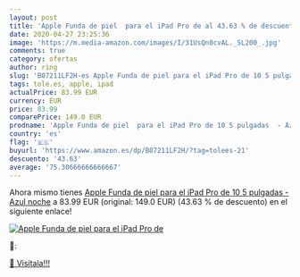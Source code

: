 ```yaml
---
layout: post
title: 'Apple Funda de piel  para el iPad Pro de al 43.63 % de descuento'
date: 2020-04-27 23:25:36
image: 'https://m.media-amazon.com/images/I/31UsQn0cvAL._SL200_.jpg'
comments: true
category: ofertas
author: ring
slug: 'B07211LF2H-es Apple Funda de piel para el iPad Pro de 10 5 pulgadas -...'
tags: tole.es, apple, ipad
actualPrice: 83.99 EUR
currency: EUR
price: 83.99
comparePrice: 149.0 EUR
prodname: 'Apple Funda de piel  para el iPad Pro de 10 5 pulgadas  - Azul noche'
country: 'es'
flag: '🇪🇸'
buyurl: 'https://www.amazon.es/dp/B07211LF2H/?tag=tolees-21'
descuento: '43.63'
average: '75.30666666666667'
---
```


Ahora mismo tienes [Apple Funda de piel  para el iPad Pro de 10 5 pulgadas  - Azul noche](https://www.amazon.es/dp/B07211LF2H/?tag=tolees-21) a 83.99 EUR (original: 149.0 EUR) (43.63 %  de descuento) en el siguiente enlace!

[![Apple Funda de piel  para el iPad Pro de](https://m.media-amazon.com/images/I/31UsQn0cvAL._SL200_.jpg)](https://www.amazon.es/dp/B07211LF2H/?tag=tolees-21)

🔎:


[🛒 Visítala!!!](https://www.amazon.es/dp/B07211LF2H/?tag=tolees-21)
